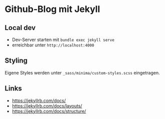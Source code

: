 # Github-Blog mit Jekyll

## Local dev
+ Dev-Server starten mit `bundle exec jekyll serve`
+ erreichbar unter `http://localhost:4000`

## Styling
Eigene Styles werden unter `_sass/minima/custom-styles.scss` eingetragen.

## Links
+ https://jekyllrb.com/docs/
+ https://jekyllrb.com/docs/layouts/
+ https://jekyllrb.com/docs/structure/

